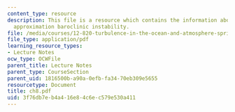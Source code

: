 ```yaml
---
content_type: resource
description: This file is a resource which contains the information about The Mean-Field
  approximation baroclinic instability.
file: /media/courses/12-820-turbulence-in-the-ocean-and-atmosphere-spring-2007/3f76db7eb4a416e84c6ec579e530a411_ch8.pdf
file_type: application/pdf
learning_resource_types:
- Lecture Notes
ocw_type: OCWFile
parent_title: Lecture Notes
parent_type: CourseSection
parent_uid: 1816500b-a90a-0efb-fa34-70eb309e5655
resourcetype: Document
title: ch8.pdf
uid: 3f76db7e-b4a4-16e8-4c6e-c579e530a411
---
```

